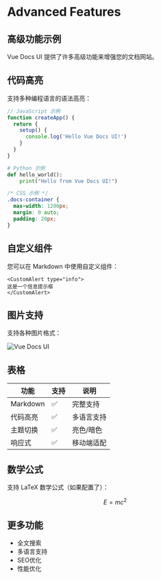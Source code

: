 # Advanced Features

## 高级功能示例

Vue Docs UI 提供了许多高级功能来增强您的文档网站。

## 代码高亮

支持多种编程语言的语法高亮：

```javascript
// JavaScript 示例
function createApp() {
  return {
    setup() {
      console.log('Hello Vue Docs UI!')
    }
  }
}
```

```python
# Python 示例
def hello_world():
    print("Hello from Vue Docs UI!")
```

```css
/* CSS 示例 */
.docs-container {
  max-width: 1200px;
  margin: 0 auto;
  padding: 20px;
}
```

## 自定义组件

您可以在 Markdown 中使用自定义组件：

```vue
<CustomAlert type="info">
这是一个信息提示框
</CustomAlert>
```

## 图片支持

支持各种图片格式：

![Vue Docs UI](/images/logo.png)

## 表格

| 功能 | 支持 | 说明 |
|------|------|------|
| Markdown | ✅ | 完整支持 |
| 代码高亮 | ✅ | 多语言支持 |
| 主题切换 | ✅ | 亮色/暗色 |
| 响应式 | ✅ | 移动端适配 |

## 数学公式

支持 LaTeX 数学公式（如果配置了）：

$$
E = mc^2
$$

## 更多功能

- 全文搜索
- 多语言支持
- SEO优化
- 性能优化 
